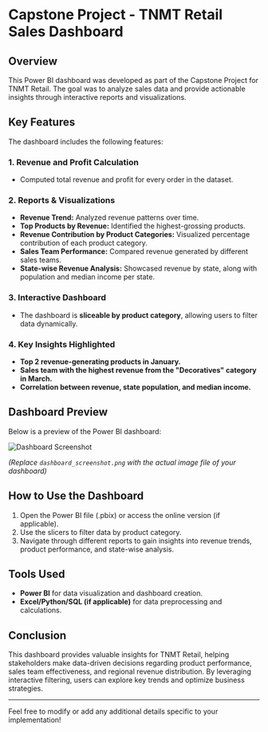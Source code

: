 # Capstone Project - TNMT Retail Sales Dashboard

## Overview
This Power BI dashboard was developed as part of the Capstone Project for TNMT Retail. The goal was to analyze sales data and provide actionable insights through interactive reports and visualizations.

## Key Features
The dashboard includes the following features:

### 1. Revenue and Profit Calculation
   - Computed total revenue and profit for every order in the dataset.

### 2. Reports & Visualizations
   - **Revenue Trend:** Analyzed revenue patterns over time.
   - **Top Products by Revenue:** Identified the highest-grossing products.
   - **Revenue Contribution by Product Categories:** Visualized percentage contribution of each product category.
   - **Sales Team Performance:** Compared revenue generated by different sales teams.
   - **State-wise Revenue Analysis:** Showcased revenue by state, along with population and median income per state.

### 3. Interactive Dashboard
   - The dashboard is **sliceable by product category**, allowing users to filter data dynamically.

### 4. Key Insights Highlighted
   - **Top 2 revenue-generating products in January.**
   - **Sales team with the highest revenue from the "Decoratives" category in March.**
   - **Correlation between revenue, state population, and median income.**

## Dashboard Preview
Below is a preview of the Power BI dashboard:

![Dashboard Screenshot](dashboard_screenshot.png)

_(Replace `dashboard_screenshot.png` with the actual image file of your dashboard)_

## How to Use the Dashboard
1. Open the Power BI file (.pbix) or access the online version (if applicable).
2. Use the slicers to filter data by product category.
3. Navigate through different reports to gain insights into revenue trends, product performance, and state-wise analysis.

## Tools Used
- **Power BI** for data visualization and dashboard creation.
- **Excel/Python/SQL (if applicable)** for data preprocessing and calculations.

## Conclusion
This dashboard provides valuable insights for TNMT Retail, helping stakeholders make data-driven decisions regarding product performance, sales team effectiveness, and regional revenue distribution. By leveraging interactive filtering, users can explore key trends and optimize business strategies.

---
Feel free to modify or add any additional details specific to your implementation!
